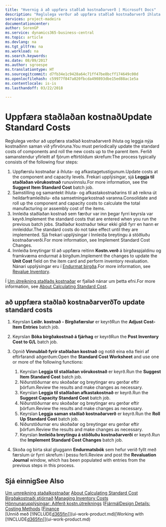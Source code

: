```yaml
---
title: "Hvernig á að uppfæra staðlað kostnaðarverð | Microsoft Docs"
description: "Reglulega verður að uppfæra staðlað kostnaðarverð íhluta og leggja nýja kostnaðinn saman við yfirvöruna."
services: project-madeira
documentationcenter: 
author: SorenGP
ms.service: dynamics365-business-central
ms.topic: article
ms.devlang: na
ms.tgt_pltfrm: na
ms.workload: na
ms.search.keywords: 
ms.date: 08/09/2017
ms.author: sgroespe
ms.translationtype: HT
ms.sourcegitcommit: d7fb34e1c9428a64c71ff47be8bcff174649c00d
ms.openlocfilehash: c59977f847a020fbcda490893dbe15ed88ac1e5a
ms.contentlocale: is-is
ms.lasthandoff: 03/22/2018

---
```

# <a name="update-standard-costs"></a><span data-ttu-id="614dd-103">Uppfæra staðlaðan kostnað</span><span class="sxs-lookup"><span data-stu-id="614dd-103">Update Standard Costs</span></span>
<span data-ttu-id="614dd-104">Reglulega verður að uppfæra staðlað kostnaðarverð íhluta og leggja nýja kostnaðinn saman við yfirvöruna.</span><span class="sxs-lookup"><span data-stu-id="614dd-104">You must periodically update the standard costs of components and roll the new costs up to the parent item.</span></span> <span data-ttu-id="614dd-105">Ferlið samanstendur yfirleitt af fjórum eftirtöldum skrefum:</span><span class="sxs-lookup"><span data-stu-id="614dd-105">The process typically consists of the following four steps:</span></span>  

1.  <span data-ttu-id="614dd-106">Uppfærslu kostnaðar á íhluta- og afkastagetustigunum.</span><span class="sxs-lookup"><span data-stu-id="614dd-106">Update costs at the component and capacity levels.</span></span> <span data-ttu-id="614dd-107">Frekari upplýsingar, sjá **Leggja til staðlaðan vörukostnað** runuvinnslu.</span><span class="sxs-lookup"><span data-stu-id="614dd-107">For more information, see the **Suggest Item Standard Cost** batch job.</span></span>  
2.  <span data-ttu-id="614dd-108">Samstilling og samantekt íhluta- og afkastakostnaðarins til að reikna út heildarframleiðslu- eða samsetningarkostnað varanna.</span><span class="sxs-lookup"><span data-stu-id="614dd-108">Consolidate and roll up the component and capacity costs to calculate the total manufacturing or assembly cost of the items.</span></span>  
3.  <span data-ttu-id="614dd-109">Innleiða staðlaðan kostnað sem færður var inn þegar fyrri keyrsla var keyrð.</span><span class="sxs-lookup"><span data-stu-id="614dd-109">Implement the standard costs that are entered when you run the previous batch jobs.</span></span> <span data-ttu-id="614dd-110">Staðlaður kostnaður tekur ekki gildi fyrr en hann er innleiddur.</span><span class="sxs-lookup"><span data-stu-id="614dd-110">The standard costs do not take effect until they are implemented.</span></span> <span data-ttu-id="614dd-111">Sjá frekari upplýsingar í Innleiða breytingu á stöðluðu kostnaðarverði.</span><span class="sxs-lookup"><span data-stu-id="614dd-111">For more information, see Implement Standard Cost Changes.</span></span>  
4.  <span data-ttu-id="614dd-112">Innleiða breytingar til að uppfæra reitinn **Kostn.verð** á birgðaspjaldinu og framkvæma endurmat á birgðum.</span><span class="sxs-lookup"><span data-stu-id="614dd-112">Implement the changes to update the **Unit Cost** field on the item card and perform inventory revaluation.</span></span> <span data-ttu-id="614dd-113">Nánari upplýsingar eru í [Endurmat birgða](inventory-how-revalue-inventory.md).</span><span class="sxs-lookup"><span data-stu-id="614dd-113">For more information, see [Revalue Inventory](inventory-how-revalue-inventory.md).</span></span>  

<span data-ttu-id="614dd-114">Í [Um útreikning staðlaðs kostnaðar](finance-about-calculating-standard-cost.md) er fjallað nánar um þetta efni.</span><span class="sxs-lookup"><span data-stu-id="614dd-114">For more information, see [About Calculating Standard Cost](finance-about-calculating-standard-cost.md).</span></span>  
## <a name="to-update-standard-costs"></a><span data-ttu-id="614dd-115">að uppfæra staðlað kostnaðarverð</span><span class="sxs-lookup"><span data-stu-id="614dd-115">To update standard costs</span></span>  
1.  <span data-ttu-id="614dd-116">Keyrslan **Leiðr. kostnað - Birgðafærslur** er keyrð</span><span class="sxs-lookup"><span data-stu-id="614dd-116">Run the **Adjust Cost-Item Entries** batch job.</span></span>  
2.  <span data-ttu-id="614dd-117">Keyrslan **Bóka birgðakostnað á fjárhag** er keyrð</span><span class="sxs-lookup"><span data-stu-id="614dd-117">Run the **Post Inventory Cost to G/L** batch job.</span></span>  
3.  <span data-ttu-id="614dd-118">Opnið **Vinnublað fyrir staðlaðan kostnað** og notið eina eða fleiri af eftirfarandi aðgerðum:</span><span class="sxs-lookup"><span data-stu-id="614dd-118">Open the **Standard Cost Worksheet** and use one or more of the following functions:</span></span>  

    1.  <span data-ttu-id="614dd-119">Keyrslan **Leggja til staðlaðan vörukostnað** er keyrð.</span><span class="sxs-lookup"><span data-stu-id="614dd-119">Run the **Suggest Item Standard Cost** batch job.</span></span>  
    2.  <span data-ttu-id="614dd-120">Niðurstöðurnar eru skoðaðar og breytingar eru gerðar eftir þörfum.</span><span class="sxs-lookup"><span data-stu-id="614dd-120">Review the results and make changes as necessary.</span></span>  
    3.  <span data-ttu-id="614dd-121">Keyrslan **Leggja til staðlaðan afkastakostnað** er keyrð.</span><span class="sxs-lookup"><span data-stu-id="614dd-121">Run the **Suggest Capacity Standard Cost** batch job.</span></span>  
    4.  <span data-ttu-id="614dd-122">Niðurstöðurnar eru skoðaðar og breytingar eru gerðar eftir þörfum.</span><span class="sxs-lookup"><span data-stu-id="614dd-122">Review the results and make changes as necessary.</span></span>
    5. <span data-ttu-id="614dd-123">Keyrslan **Leggja saman staðlað kostnaðarverð** er keyrð.</span><span class="sxs-lookup"><span data-stu-id="614dd-123">Run the **Roll Up Standard Cost** batch job.</span></span>
    6.  <span data-ttu-id="614dd-124">Niðurstöðurnar eru skoðaðar og breytingar eru gerðar eftir þörfum.</span><span class="sxs-lookup"><span data-stu-id="614dd-124">Review the results and make changes as necessary.</span></span>
    7.  <span data-ttu-id="614dd-125">Keyrslan **Innleiða breytingu á stöðluðu kostnaðarverði** er keyrð.</span><span class="sxs-lookup"><span data-stu-id="614dd-125">Run the **Implement Standard Cost Changes** batch job.</span></span>  
4.  <span data-ttu-id="614dd-126">Skoða og birta skal gluggann **Endurmatsbók** sem hefur verið fyllt með færslum úr fyrri skrefum í þessu ferli.</span><span class="sxs-lookup"><span data-stu-id="614dd-126">Review and post the **Revaluation Journal** window, which has been populated with entries from the previous steps in this process.</span></span>  

## <a name="see-also"></a><span data-ttu-id="614dd-127">Sjá einnig</span><span class="sxs-lookup"><span data-stu-id="614dd-127">See Also</span></span>  
 <span data-ttu-id="614dd-128">[Um umreikning staðalkostnaðar](finance-about-calculating-standard-cost.md) </span><span class="sxs-lookup"><span data-stu-id="614dd-128">[About Calculating Standard Cost](finance-about-calculating-standard-cost.md) </span></span>  
 <span data-ttu-id="614dd-129">[Birgðakostnaði stjórnað](finance-manage-inventory-costs.md) </span><span class="sxs-lookup"><span data-stu-id="614dd-129">[Managing Inventory Costs](finance-manage-inventory-costs.md) </span></span>  
 <span data-ttu-id="614dd-130">[Hönnunarupplýsingar: Aðferð kostn.útreiknings](design-details-costing-methods.md) [[Fjármál](finance.md)</span><span class="sxs-lookup"><span data-stu-id="614dd-130">[Design Details: Costing Methods](design-details-costing-methods.md) [[Finance](finance.md)</span></span>  
 <span data-ttu-id="614dd-131">[Unnið með [!INCLUDE[d365fin](includes/d365fin_md.md)]](ui-work-product.md)</span><span class="sxs-lookup"><span data-stu-id="614dd-131">[Working with [!INCLUDE[d365fin](includes/d365fin_md.md)]](ui-work-product.md)</span></span>  

